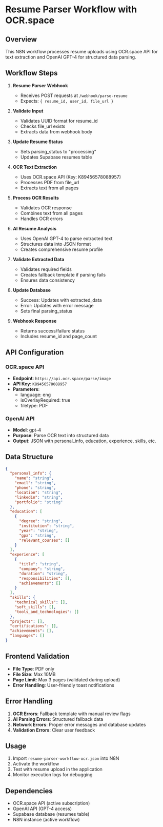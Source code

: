# Resume Parser Workflow with OCR.space

## Overview
This N8N workflow processes resume uploads using OCR.space API for text extraction and OpenAI GPT-4 for structured data parsing.

## Workflow Steps

1. **Resume Parser Webhook** 
   - Receives POST requests at `/webhook/parse-resume`
   - Expects: `{ resume_id, user_id, file_url }`

2. **Validate Input**
   - Validates UUID format for resume_id
   - Checks file_url exists
   - Extracts data from webhook body

3. **Update Resume Status**
   - Sets parsing_status to "processing"
   - Updates Supabase resumes table

4. **OCR Text Extraction** 
   - Uses OCR.space API (Key: K89456578088957)
   - Processes PDF from file_url
   - Extracts text from all pages

5. **Process OCR Results**
   - Validates OCR response
   - Combines text from all pages
   - Handles OCR errors

6. **AI Resume Analysis**
   - Uses OpenAI GPT-4 to parse extracted text
   - Structures data into JSON format
   - Creates comprehensive resume profile

7. **Validate Extracted Data**
   - Validates required fields
   - Creates fallback template if parsing fails
   - Ensures data consistency

8. **Update Database**
   - Success: Updates with extracted_data
   - Error: Updates with error message
   - Sets final parsing_status

9. **Webhook Response**
   - Returns success/failure status
   - Includes resume_id and page_count

## API Configuration

### OCR.space API
- **Endpoint**: `https://api.ocr.space/parse/image`
- **API Key**: `K89456578088957`
- **Parameters**:
  - language: eng
  - isOverlayRequired: true
  - filetype: PDF

### OpenAI API
- **Model**: gpt-4
- **Purpose**: Parse OCR text into structured data
- **Output**: JSON with personal_info, education, experience, skills, etc.

## Data Structure

```json
{
  "personal_info": {
    "name": "string",
    "email": "string", 
    "phone": "string",
    "location": "string",
    "linkedin": "string",
    "portfolio": "string"
  },
  "education": [
    {
      "degree": "string",
      "institution": "string", 
      "year": "string",
      "gpa": "string",
      "relevant_courses": []
    }
  ],
  "experience": [
    {
      "title": "string",
      "company": "string",
      "duration": "string", 
      "responsibilities": [],
      "achievements": []
    }
  ],
  "skills": {
    "technical_skills": [],
    "soft_skills": [],
    "tools_and_technologies": []
  },
  "projects": [],
  "certifications": [],
  "achievements": [],
  "languages": []
}
```

## Frontend Validation

- **File Type**: PDF only
- **File Size**: Max 10MB
- **Page Limit**: Max 3 pages (validated during upload)
- **Error Handling**: User-friendly toast notifications

## Error Handling

1. **OCR Errors**: Fallback template with manual review flags
2. **AI Parsing Errors**: Structured fallback data
3. **Network Errors**: Proper error messages and database updates
4. **Validation Errors**: Clear user feedback

## Usage

1. Import `resume-parser-workflow-ocr.json` into N8N
2. Activate the workflow
3. Test with resume upload in the application
4. Monitor execution logs for debugging

## Dependencies

- OCR.space API (active subscription)
- OpenAI API (GPT-4 access)
- Supabase database (resumes table)
- N8N instance (active workflow)